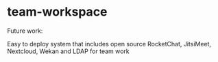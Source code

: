 # team-workspace

Future work:

Easy to deploy system that includes open source RocketChat, JitsiMeet, Nextcloud, Wekan and LDAP for team work
